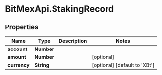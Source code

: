 # BitMexApi.StakingRecord

## Properties
Name | Type | Description | Notes
------------ | ------------- | ------------- | -------------
**account** | **Number** |  | 
**amount** | **Number** |  | [optional] 
**currency** | **String** |  | [optional] [default to 'XBt']


